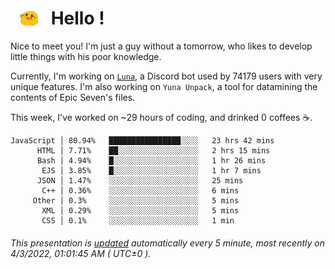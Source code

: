 <h1>   <img src="./spoink.gif" style="vertical-align:middle;" width="30px">   Hello ! </h1>

Nice to meet you! I'm just a guy without a tomorrow, who likes to develop little things with his poor knowledge.

Currently, I'm working on <a href='https://github.com/Asgarrrr/Luna'>`Luna`</a>, a Discord bot used by 74179 users with very unique features. I'm also working on `Yuna Unpack`, a tool for datamining the contents of Epic Seven's files.

This week, I've worked on ~29 hours of coding, and drinked 0 coffees ☕.

```
JavaScript │ 80.94%   ████████████████░░░░   23 hrs 42 mins
      HTML │ 7.71%    ██░░░░░░░░░░░░░░░░░░   2 hrs 15 mins
      Bash │ 4.94%    █░░░░░░░░░░░░░░░░░░░   1 hr 26 mins
       EJS │ 3.85%    █░░░░░░░░░░░░░░░░░░░   1 hr 7 mins
      JSON │ 1.47%    ░░░░░░░░░░░░░░░░░░░░   25 mins
       C++ │ 0.36%    ░░░░░░░░░░░░░░░░░░░░   6 mins
     Other │ 0.3%     ░░░░░░░░░░░░░░░░░░░░   5 mins
       XML │ 0.29%    ░░░░░░░░░░░░░░░░░░░░   5 mins
       CSS │ 0.1%     ░░░░░░░░░░░░░░░░░░░░   1 min
```

###### This presentation is [updated](https://github.com/Asgarrrr) automatically every 5 minute, most recently on 4/3/2022, 01:01:45 AM ( UTC±0 ).